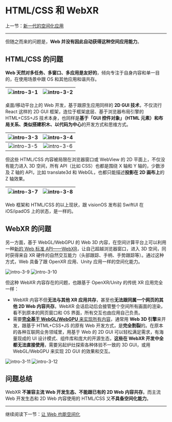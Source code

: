 # HTML/CSS 和 WebXR

上一节：[新一代的空间化应用](the-new-generation-of-spatial-apps.md)

---

但随之而来的问题是，**Web 并没有因此自动获得这种空间应用能力**。

## HTML/CSS 的问题

**Web 天然对多任务、多窗口、多应用是友好的**，倾向专注于自身内容和单一目的，在使用场景中跟 OS 和其他应用和谐共存。

| ![intro-3-1](../../assets/intro/intro-3-1.png) | ![intro-3-2](../../assets/intro/intro-3-2.png) |
|:---:|:---:|

桌面/移动平台上的 Web 开发，基于跟原生应用同样的 **2D GUI 技术**，不仅流行 React 这样的 2D GUI 框架，连位于框架底层、基于浏览器布局引擎的 HTML+CSS+JS 技术本身，也同样是**基于「GUI 控件对象」（HTML 元素）和布局关系、类似搭建积木、以代码为中心**的开发方式和思维方式。

| ![intro-3-3](../../assets/intro/intro-3-3.png) | ![intro-3-4](../../assets/intro/intro-3-4.png) |
|:---:|:---:|
| ![intro-3-5](../../assets/intro/intro-3-5.png) | ![intro-3-6](../../assets/intro/intro-3-6.png) |

但这些 HTML/CSS 内容被局限在浏览器窗口或 WebView 的 2D 平面上，不仅没有能力进入 3D 空间，所有 API（比如 CSS）也都是围绕 X 轴和 Y 轴的，少数涉及 Z 轴的 API，比如 translate3d 和 WebGL，也都只能描述**投影在 2D 画布上**的 Z 轴效果。

| ![intro-3-7](../../assets/intro/intro-3-7.png) | ![intro-3-8](../../assets/intro/intro-3-8.png) |
|:---:|:---:|

Web 框架和 HTML/CSS 的以上现状，跟 visionOS 发布前 SwiftUI 在 iOS/ipadOS 上的状态，是一样的。

## WebXR 的问题

另一方面，基于 WebGL/WebGPU 的 Web 3D 内容，在空间计算平台上可以利用一种[新的 Web 标准 API——WebXR](#)，让自己超越浏览器窗口，进入 3D 空间，同时获得来自 XR 硬件的自然交互能力（头部跟踪、手柄、手势跟踪等）。通过这种方式，Web 具备了跟 OpenXR 应用、Unity 应用一样的空间化能力。

![intro-3-9](../../assets/intro/intro-3-9.png)
![intro-3-10](../../assets/intro/intro-3-10.png)

但这种 WebXR 内容存在的问题，也跟基于 OpenXR/Unity 的传统 XR 应用完全一样：

- WebXR 内容不但**无法与其他 XR 应用共存**，甚至也**无法跟同属一个网页的其他 2D Web 内容共存**。WebXR 会话启动后会接管整个空间所有画面的渲染，看不到原本的网页窗口和 OS 界面，所有交互也由应用自己负责。
- 需要[**完全基于 WebGL/WebGPU** 来实现所有内容](#)，通常用 **Web 3D 引擎**来开发，跟基于 HTML+CSS+JS 的原有 Web 开发方式，是**完全割裂**的。在原本的各种互联网业务领域里，用基于 Web 的 2D GUI 可以轻松满足需求，有海量现成的 UI 设计模式、组件库和庞大的开源生态，**这些在 WebXR 开发中全都无法直接使用**，需要另起炉灶探索各种体验不一致的 3D GUI，或用 WebGL/WebGPU 来实现 2D GUI 的效果和交互。

![intro-3-11](../../assets/intro/intro-3-11.png)
![intro-3-12](../../assets/intro/intro-3-12.png)

## 问题总结

WebXR **不兼容主流 Web 开发生态、不能跟已有的 2D Web 内容共存**。而主流 Web 开发生态和 2D Web 内容使用的 HTML/CSS 又**不具备空间化能力**。


---
继续阅读下一节：[让 Web 也能空间化](make-the-web-spatial-too.md)
